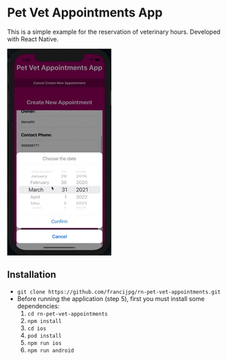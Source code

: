 # Pet Vet Appointments App
 This is a simple example for the reservation of veterinary hours. Developed with React Native.

![DEMO](https://github.com/francijpg/rn-pet-vet-appointments/blob/main/assets/app-demo.gif)

## Installation
- `git clone https://github.com/francijpg/rn-pet-vet-appointments.git`
- Before running the application (step 5), first you must install some dependencies:
  1. `cd rn-pet-vet-appointments`
  2. `npm install`
  3. `cd ios`
  4. `pod install`
  5. `npm run ios`
  6. `npm run android`